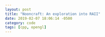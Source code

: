 ```yaml
---
layout: post
title: "Nooncraft: An exploration into RAII"
date: 2019-02-07 18:06:14 -0500
category: code
tags: [cpp, opengl]
---
```


<!-- excerpt separator -->
